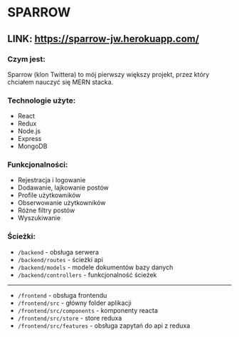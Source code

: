 # SPARROW

## LINK: https://sparrow-jw.herokuapp.com/

### Czym jest:
Sparrow (klon Twittera) to mój pierwszy większy projekt, przez który chciałem nauczyć się MERN stacka.

### Technologie użyte:
- React
- Redux
- Node.js
- Express
- MongoDB

### Funkcjonalności:
 - Rejestracja i logowanie
 - Dodawanie, lajkowanie postów
 - Profile użytkowników
 - Obserwowanie użytkowników
 - Różne filtry postów
 - Wyszukiwanie
### Ścieżki:

 - `/backend` - obsługa serwera
 - `/backend/routes` - ścieżki api
 - `/backend/models` - modele dokumentów bazy danych
 - `/backend/controllers` - funkcjonalność ścieżek
---
 - `/frontend` - obsługa frontendu
 - `/frontend/src` - główny folder aplikacji
 - `/frontend/src/components` - komponenty reacta
 - `/frontend/src/store` - store reduxa
 - `/frontend/src/features` - obsługa zapytań do api z reduxa

